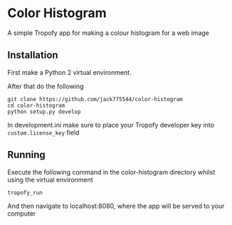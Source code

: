 # Color Histogram

A simple Tropofy app for making a colour histogram for a web image

## Installation

First make a Python 2 virtual environment. 

After that do the following

```
git clone https://github.com/jack775544/color-histogram
cd color-histogram
python setup.py develop
```

In development.ini make sure to place your Tropofy developer key into 
`custom.license_key` field

## Running

Execute the following command in the color-histogram directory whilst using the
virtual environment

```
tropofy_run
```

And then navigate to localhost:8080, where the app will be served to your computer 
